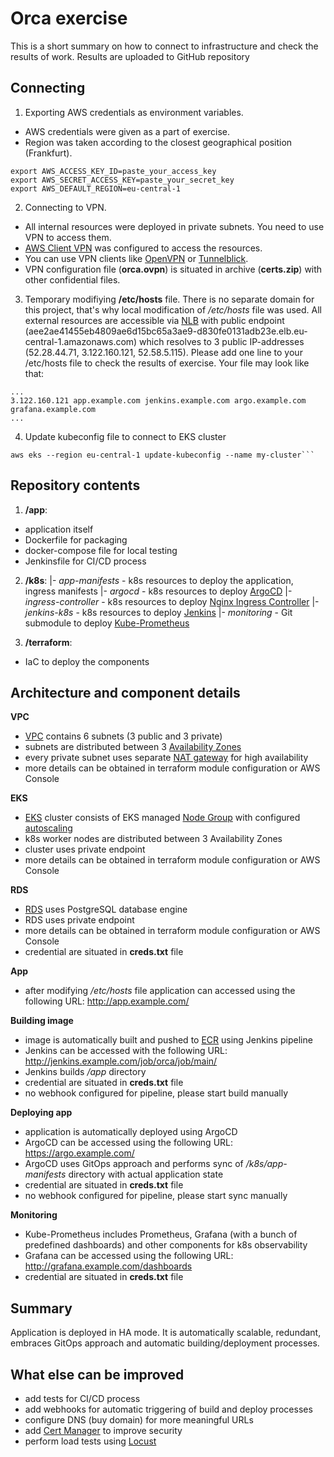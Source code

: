 # Orca exercise

This is a short summary on how to connect to infrastructure and check the results of work.
Results are uploaded to GitHub repository

## Connecting

1. Exporting AWS credentials as environment variables.
- AWS credentials were given as a part of exercise.
- Region was taken according to the closest geographical position (Frankfurt).
```
export AWS_ACCESS_KEY_ID=paste_your_access_key
export AWS_SECRET_ACCESS_KEY=paste_your_secret_key
export AWS_DEFAULT_REGION=eu-central-1
```
2. Connecting to VPN.
- All internal resources were deployed in private subnets. You need to use VPN to access them.
- [AWS Client VPN](https://docs.aws.amazon.com/vpn/latest/clientvpn-admin/what-is.html) was configured to access the resources.
- You can use VPN clients like [OpenVPN](https://openvpn.net/community-downloads/) or [Tunnelblick](https://tunnelblick.net/).
- VPN configuration file (**orca.ovpn**) is situated in archive (**certs.zip**) with other confidential files.

3. Temporary modifiying **/etc/hosts** file.
There is no separate domain for this project, that's why local modification of */etc/hosts* file was used.
All external resources are accessible via [NLB](https://docs.aws.amazon.com/elasticloadbalancing/latest/network/introduction.html) with public endpoint (aee2ae41455eb4809ae6d15bc65a3ae9-d830fe0131adb23e.elb.eu-central-1.amazonaws.com) which resolves to 3 public IP-addresses (52.28.44.71, 3.122.160.121, 52.58.5.115). Please add one line to your /etc/hosts file to check the results of exercise. Your file may look like that:
```
...
3.122.160.121 app.example.com jenkins.example.com argo.example.com grafana.example.com
...
```

4. Update kubeconfig file to connect to EKS cluster
```
aws eks --region eu-central-1 update-kubeconfig --name my-cluster```
```

## Repository contents

1. **/app**:
- application itself
- Dockerfile for packaging
- docker-compose file for local testing
- Jenkinsfile for CI/CD process

2. **/k8s**:
|- *app-manifests* - k8s resources to deploy the application, ingress manifests
|- *argocd* - k8s resources to deploy [ArgoCD](https://argo-cd.readthedocs.io/en/stable/getting_started/)
|- *ingress-controller* - k8s resources to deploy [Nginx Ingress Controller](https://kubernetes.github.io/ingress-nginx/deploy/#aws)
|- *jenkins-k8s* - k8s resources to deploy [Jenkins](https://www.jenkins.io/doc/book/installing/kubernetes/#install-jenkins-with-helm-v3)
|- *monitoring* - Git submodule to deploy [Kube-Prometheus](https://github.com/prometheus-operator/kube-prometheus)

3. **/terraform**:
- IaC to deploy the components

## Architecture and component details

**VPC**
- [VPC](https://docs.aws.amazon.com/vpc/latest/userguide/what-is-amazon-vpc.html) contains 6 subnets (3 public and 3 private)
- subnets are distributed between 3 [Availability Zones](https://docs.aws.amazon.com/AWSEC2/latest/UserGuide/using-regions-availability-zones.html)
- every private subnet uses separate [NAT gateway](https://docs.aws.amazon.com/vpc/latest/userguide/vpc-nat-gateway.html) for high availability
- more details can be obtained in terraform module configuration or AWS Console

**EKS**
- [EKS](https://docs.aws.amazon.com/eks/latest/userguide/what-is-eks.html) cluster consists of EKS managed [Node Group](https://docs.aws.amazon.com/eks/latest/userguide/managed-node-groups.html) with configured [autoscaling](https://docs.aws.amazon.com/autoscaling/ec2/userguide/what-is-amazon-ec2-auto-scaling.html)
- k8s worker nodes are distributed between 3 Availability Zones
- cluster uses private endpoint
- more details can be obtained in terraform module configuration or AWS Console

**RDS**
- [RDS](https://docs.aws.amazon.com/AmazonRDS/latest/UserGuide/Welcome.html) uses PostgreSQL database engine
- RDS uses private endpoint
- more details can be obtained in terraform module configuration or AWS Console
- credential are situated in **creds.txt** file

**App**
- after modifying */etc/hosts* file application can accessed using the following URL: http://app.example.com/

**Building image**
- image is automatically built and pushed to [ECR](https://docs.aws.amazon.com/AmazonECR/latest/userguide/what-is-ecr.html) using Jenkins pipeline
- Jenkins can be accessed with the following URL: http://jenkins.example.com/job/orca/job/main/
- Jenkins builds */app* directory
- credential are situated in **creds.txt** file
- no webhook configured for pipeline, please start build manually

**Deploying app**
- application is automatically deployed using ArgoCD
- ArgoCD can be accessed using the following URL: https://argo.example.com/
- ArgoCD uses GitOps approach and performs sync of */k8s/app-manifests* directory with actual application state
- credential are situated in **creds.txt** file
- no webhook configured for pipeline, please start sync manually

**Monitoring**
- Kube-Prometheus includes Prometheus, Grafana (with a bunch of predefined dashboards) and other components for k8s observability
- Grafana can be accessed using the following URL: http://grafana.example.com/dashboards
- credential are situated in **creds.txt** file

## Summary
Application is deployed in HA mode. It is automatically scalable, redundant, embraces GitOps approach and automatic building/deployment processes.

## What else can be improved
- add tests for CI/CD process
- add webhooks for automatic triggering of build and deploy processes
- configure DNS (buy domain) for more meaningful URLs
- add [Cert Manager](https://cert-manager.io/docs/) to improve security
- perform load tests using [Locust](http://docs.locust.io/en/stable/)
